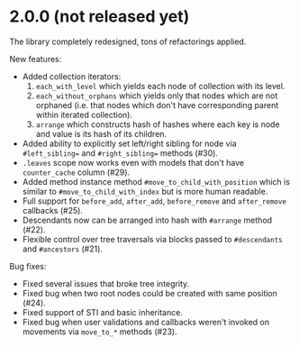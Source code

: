 # 2.0.0 (not released yet)

The library completely redesigned, tons of refactorings applied.

New features:

* Added collection iterators:
  1. `each_with_level` which yields each node of collection with its level.
  2. `each_without_orphans` which yields only that nodes which are not orphaned
     (i.e. that nodes which don't have corresponding parent within iterated collection).
  3. `arrange` which constructs hash of hashes where each key is node and value
     is its hash of its children.
* Added ability to explicitly set left/right sibling for node via
  `#left_sibling=` and `#right_sibling=` methods (#30).
* `.leaves` scope now works even with models that don't have `counter_cache` column (#29).
* Added method instance method `#move_to_child_with_position`
  which is similar to `#move_to_child_with_index` but is more human readable.
* Full support for `before_add`, `after_add`, `before_remove` and `after_remove`
  callbacks (#25).
* Descendants now can be arranged into hash with `#arrange` method (#22).
* Flexible control over tree traversals via blocks passed to `#descendants`
  and `#ancestors` (#21).

Bug fixes:

* Fixed several issues that broke tree integrity.
* Fixed bug when two root nodes could be created with same position (#24).
* Fixed support of STI and basic inheritance.
* Fixed bug when user validations and callbacks weren't invoked on movements
  via `move_to_*` methods (#23).